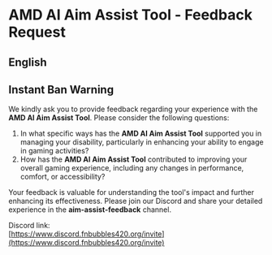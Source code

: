 # AMD AI Aim Assist Tool - Feedback Request

## English  
**Instant Ban Warning**  
- 

We kindly ask you to provide feedback regarding your experience with the **AMD AI Aim Assist Tool**. Please consider the following questions:

1. In what specific ways has the **AMD AI Aim Assist Tool** supported you in managing your disability, particularly in enhancing your ability to engage in gaming activities?
2. How has the **AMD AI Aim Assist Tool** contributed to improving your overall gaming experience, including any changes in performance, comfort, or accessibility?

Your feedback is valuable for understanding the tool's impact and further enhancing its effectiveness. Please join our Discord and share your detailed experience in the **aim-assist-feedback** channel.

Discord link:  
[https://www.discord.fnbubbles420.org/invite](https://www.discord.fnbubbles420.org/invite)
